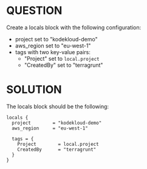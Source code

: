 # QUESTION

Create a locals block with the following configuration:

  - project set to "kodekloud-demo"
  - aws_region set to "eu-west-1"
  - tags with two key-value pairs:
    - "Project" set to `local.project`
    - "CreatedBy" set to "terragrunt"

# SOLUTION

The locals block should be the following:

```
locals {
  project        = "kodekloud-demo"
  aws_region     = "eu-west-1"

  tags = {
    Project        = local.project
    CreatedBy      = "terragrunt"
  }
}
```
